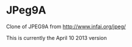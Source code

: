 JPeg9A
======

Clone of JPEG9A from http://www.infai.org/jpeg/

This is currently the April 10 2013 version